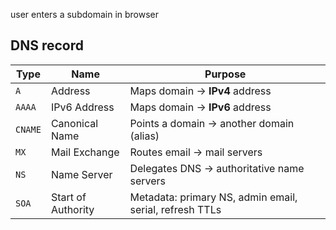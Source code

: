 user enters a subdomain in browser

## DNS record

| Type    | Name               | Purpose                                                 |
| ------- | ------------------ | ------------------------------------------------------- |
| `A`     | Address            | Maps domain → **IPv4** address                          |
| `AAAA`  | IPv6 Address       | Maps domain → **IPv6** address                          |
| `CNAME` | Canonical Name     | Points a domain → another domain (alias)                |
| `MX`    | Mail Exchange      | Routes email → mail servers                             |
| `NS`    | Name Server        | Delegates DNS → authoritative name servers              |
| `SOA`   | Start of Authority | Metadata: primary NS, admin email, serial, refresh TTLs |
